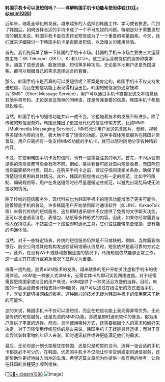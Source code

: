 **韩国手机卡可以发短信吗？——详解韩国手机卡功能与使用体验[[TG💪+ @esim1088](https://t.me/s/esim1088)]**

近年来，随着全球化的发展，越来越多的人选择到韩国工作、学习或者旅游。而到了韩国后，如何选择合适的手机卡成了一个不可忽视的问题。特别是对于需要发短信的朋友来说，韩国手机卡是否支持发短信成为了一个重要的考量因素。今天，我们就来详细探讨一下韩国手机卡是否能发短信，以及相关的使用体验。

首先，我们先简单了解一下韩国的手机卡市场。韩国的手机卡市场主要由三大运营商主导：SK Telecom（SKT）、KT和LG U+。这三家运营商提供的服务种类繁多，涵盖了语音通话、数据流量、短信等多种功能。无论是本地用户还是外国游客，都可以根据自己的需求选择适合的套餐。

那么，韩国手机卡是否真的可以发短信呢？答案是肯定的。韩国手机卡不仅支持发送短信，而且在短信功能上表现得相当出色。韩国的短信服务通常被称为“SMS”（Short Message Service），用户可以通过手机卡直接发送文本信息给其他手机号码。无论是发送简单的问候语，还是传递重要的信息，韩国手机卡都能轻松胜任。

当然，韩国手机卡的短信功能并非一成不变，它也随着技术的发展不断进步。除了传统的短信服务外，韩国还推出了更加现代化的信息传输方式，比如MMS（Multimedia Messaging Service）。MMS允许用户发送包含图片、音频、视频等多媒体内容的消息，极大地丰富了短信的功能。这种多媒体短信服务在韩国非常普及，用户只需拥有一张支持MMS功能的手机卡，就可以随时随地分享各种精彩内容。

不过，在使用韩国手机卡发短信时，也有一些需要注意的地方。首先，不同运营商提供的短信资费可能会有所不同。例如，某些套餐可能对国内短信收费，而国际短信则需要额外付费。因此，在购买手机卡之前，建议仔细阅读相关条款，确保了解清楚短信费用的具体情况。此外，韩国的短信格式也有一定的规范，比如字符限制、编码规则等，用户在发送短信时应尽量遵循这些规范，以避免出现乱码或无法接收的情况。

除了传统的短信服务外，现代科技也为韩国手机卡的短信功能增添了更多可能性。随着智能手机的普及，许多韩国用户开始使用即时通讯软件（如LINE、KakaoTalk等）来替代传统的短信服务。这些即时通讯软件不仅提供了免费的文字聊天功能，还可以发送语音消息、表情包、贴纸等多种形式的内容。因此，如果你经常需要与他人保持联系，不妨尝试一下这些即时通讯工具，它们往往能带来更便捷、更有趣的沟通体验。

当然，对于一些特定场景，传统的短信服务仍然是不可或缺的。例如，当你需要向银行、航空公司或其他机构发送验证码或确认信息时，短信依然是最可靠的方式之一。此外，在没有Wi-Fi或移动数据连接的情况下，传统短信依然能够正常工作，这一点尤其在旅行或紧急情况下显得尤为重要。

值得一提的是，随着eSIM技术的发展，越来越多的用户开始关注虚拟手机卡的使用体验。eSIM是一种嵌入式SIM卡，无需实体卡片即可实现网络连接。对于经常需要更换国家或地区的用户来说，eSIM提供了一种灵活且方便的选择。目前，韩国的一些运营商也开始支持eSIM服务，用户可以通过在线注册的方式激活手机卡，享受无缝切换网络的服务。这种新兴的技术无疑为韩国手机卡的使用带来了新的可能性。

总的来说，韩国手机卡不仅可以发短信，而且在短信功能上表现得非常优秀。无论是传统的短信服务，还是先进的MMS功能，亦或是即时通讯软件的普及，都为用户提供了丰富的选择。然而，具体使用哪种方式，还需要根据个人的需求和偏好来决定。对于习惯使用传统短信的朋友来说，韩国手机卡无疑是最佳选择；而对于喜欢尝试新鲜事物的年轻人来说，即时通讯软件或许更能满足他们的需求。

最后，无论你是计划长期居住在韩国，还是只是短暂的访问，选择一张合适的手机卡都是必不可少的。在韩国，优质的手机卡不仅能让你享受到稳定的通信服务，还能帮助你更好地融入当地的生活。希望这篇文章能为你提供一些有用的参考，让你在韩国的旅程更加顺利愉快。

[[TG💪+ @esim1088](https://t.me/s/esim1088) ![Image](https://i.postimg.cc/4NQfJmqS/Snipaste-2025-05-13-00-14-12.png)]